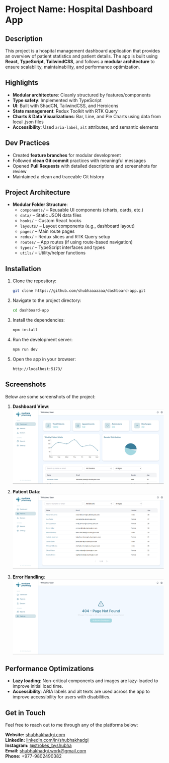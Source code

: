 
# Project Name: **Hospital Dashboard App**

## Description

This project is a hospital management dashboard application that provides an overview of patient statistics and patient details. The app is built using **React**, **TypeScript**, **TailwindCSS**, and follows a **modular architecture** to ensure scalability, maintainability, and performance optimization.

## Highlights

- **Modular architecture**: Cleanly structured by features/components
- **Type safety**: Implemented with TypeScript
- **UI**: Built with ShadCN, TailwindCSS, and Heroicons
- **State management**: Redux Toolkit with RTK Query
- **Charts & Data Visualizations**: Bar, Line, and Pie Charts using data from local .json files
- **Accessibility**: Used `aria-label`, `alt` attributes, and semantic elements

## Dev Practices

- Created **feature branches** for modular development
- Followed **clean Git commit** practices with meaningful messages
- Opened **Pull Requests** with detailed descriptions and screenshots for review
- Maintained a clean and traceable Git history

## Project Architecture

- **Modular Folder Structure**:
  - `components/` – Reusable UI components (charts, cards, etc.)
  - `data/` – Static JSON data files
  - `hooks/` – Custom React hooks
  - `layouts/` – Layout components (e.g., dashboard layout)
  - `pages/` – Main route pages
  - `redux/` – Redux slices and RTK Query setup
  - `routes/` – App routes (if using route-based navigation)
  - `types/` – TypeScript interfaces and types
  - `utils/` – Utility/helper functions

## Installation

1. Clone the repository:
   ```bash
   git clone https://github.com/shubhaaaaaaa/dashboard-app.git
   ```

2. Navigate to the project directory:
   ```bash
   cd dashboard-app
   ```

3. Install the dependencies:
   ```bash
   npm install
   ```

4. Run the development server:
   ```bash
   npm run dev
   ```

5. Open the app in your browser:
   ```
   http://localhost:5173/
   ```

## Screenshots

Below are some screenshots of the project:

1. **Dashboard View**:
   ![Dashboard Screenshot](./screenshots/dashboard.png)

2. **Patient Data**:
   ![Patient Data Screenshot](./screenshots/table.png)

3. **Error Handling**:
   ![Error Screenshot](./screenshots/error.png)

## Performance Optimizations

- **Lazy loading**: Non-critical components and images are lazy-loaded to improve initial load time.
- **Accessibility**: ARIA labels and alt texts are used across the app to improve accessibility for users with disabilities.

## Get in Touch

Feel free to reach out to me through any of the platforms below:

**Website:** [shubhakhadgi.com](https://shubhakhadgi.com.np)  
**LinkedIn:** [linkedin.com/in/shubhakhadgi](https://linkedin.com/in/shubhakhadgi)  
**Instagram:** [@strokes_byshubha](https://instagram.com/strokes_byshubha)  
**Email:** [shubhakhadgi.work@gmail.com](mailto:shubhakhadgi.work@gmail.com)  
**Phone:** +977-9802490382
